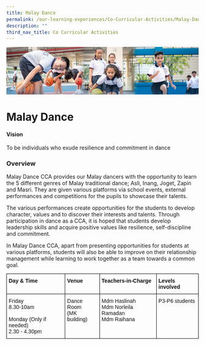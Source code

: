 ```yaml
---
title: Malay Dance
permalink: /our-learning-experiences/Co-Curricular-Activities/Malay-Dance/
description: ""
third_nav_title: Co Curricular Activities
---
```

![](/images/Our%20Learning%20Experiences.jpg)


Malay Dance
===========

#### Vision

  
To be individuals who exude resilience and commitment in dance  

### Overview

Malay Dance CCA provides our Malay dancers with the opportunity to learn the 5 different genres of Malay traditional dance; Asli, Inang, Joget, Zapin and Masri. They are given various platforms via school events, external performances and competitions for the pupils to showcase their talents. 

  

The various performances create opportunities for the students to develop character, values and to discover their interests and talents. Through participation in dance as a CCA, it is hoped that students develop leadership skills and acquire positive values like resilience, self-discipline and commitment.

  

In Malay Dance CCA, apart from presenting opportunities for students at various platforms, students will also be able to improve on their relationship management while learning to work together as a team towards a common goal.


<style type="text/css">
.tg  {border-collapse:collapse;border-spacing:0;}
.tg td{border-color:black;border-style:solid;border-width:1px;font-family:Arial, sans-serif;font-size:14px;
  overflow:hidden;padding:10px 5px;word-break:normal;}
.tg th{border-color:black;border-style:solid;border-width:1px;font-family:Arial, sans-serif;font-size:14px;
  font-weight:normal;overflow:hidden;padding:10px 5px;word-break:normal;}
.tg .tg-clkh{color:#121212;font-weight:bold;text-align:left;vertical-align:top}
.tg .tg-kk00{color:#121212;text-align:left;vertical-align:top}
</style>
<table class="tg">
<thead>
  <tr>
    <th class="tg-clkh">Day &amp; Time</th>
    <th class="tg-clkh">Venue</th>
    <th class="tg-clkh">Teachers-in-Charge</th>
    <th class="tg-clkh">Levels involved</th>
  </tr>
</thead>
<tbody>
  <tr>
    <td class="tg-kk00">Friday<br>8.30-10am<br><br>Monday (Only if needed)<br>2.30 - 4.30pm</td>
    <td class="tg-kk00">Dance Room<br>(MK building)</td>
    <td class="tg-kk00">Mdm Haslinah <br>Mdm Norleila Ramadan <br>Mdm Raihana </td>
    <td class="tg-kk00">P3-P6 students</td>
  </tr>
</tbody>
</table>